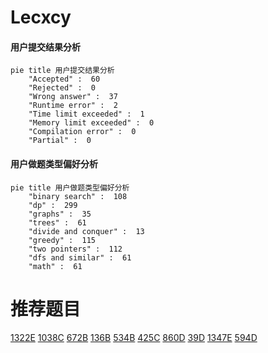 # Lecxcy

<!-- tabs:start -->



#### **用户提交结果分析**

```mermaid
pie title 用户提交结果分析
    "Accepted" :  60
    "Rejected" :  0
    "Wrong answer" :  37
    "Runtime error" :  2
    "Time limit exceeded" :  1
    "Memory limit exceeded" :  0
    "Compilation error" :  0
    "Partial" :  0
```

#### **用户做题类型偏好分析**

```mermaid
pie title 用户做题类型偏好分析
    "binary search" :  108
    "dp" :  299
    "graphs" :  35
    "trees" :  61
    "divide and conquer" :  13
    "greedy" :  115
    "two pointers" :  112
    "dfs and similar" :  61
    "math" :  61
```



<!-- tabs:end -->
# 推荐题目
[1322E](https://codeforces.com/contest/1322/problem/E)
[1038C](https://codeforces.com/contest/1038/problem/C)
[672B](https://codeforces.com/contest/672/problem/B)
[136B](https://codeforces.com/contest/136/problem/B)
[534B](https://codeforces.com/contest/534/problem/B)
[425C](https://codeforces.com/contest/425/problem/C)
[860D](https://codeforces.com/contest/860/problem/D)
[39D](https://codeforces.com/contest/39/problem/D)
[1347E](https://codeforces.com/contest/1347/problem/E)
[594D](https://codeforces.com/contest/594/problem/D)
